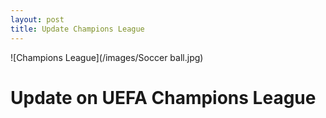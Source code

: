 ```yaml
---
layout: post
title: Update Champions League
---
```


![Champions League](/images/Soccer ball.jpg)

# Update on UEFA Champions League

